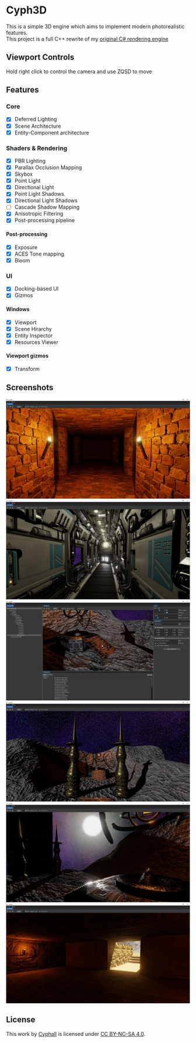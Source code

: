 # Cyph3D

This is a simple 3D engine which aims to implement modern photorealistic features.<br/>
This project is a full C++ rewrite of my [original C# rendering engine](https://github.com/Cyphall/Cyph3D-legacy)

## Viewport Controls

Hold right click to control the camera and use ZQSD to move

## Features

### Core

- [x] Deferred Lighting
- [x] Scene Architecture
- [x] Entity-Component architecture

### Shaders & Rendering

- [x] PBR Lighting
- [x] Parallax Occlusion Mapping
- [x] Skybox
- [x] Point Light
- [x] Directional Light
- [x] Point Light Shadows
- [x] Directional Light Shadows
- [ ] Cascade Shadow Mapping
- [x] Anisotropic Filtering
- [x] Post-processing pipeline

#### Post-processing
- [x] Exposure
- [x] ACES Tone mapping
- [x] Bloom

### UI

- [x] Docking-based UI
- [x] Gizmos
  
#### Windows
- [x] Viewport
- [x] Scene Hirarchy
- [x] Entity Inspector
- [x] Resources Viewer

#### Viewport gizmos
- [x] Transform

## Screenshots

![](screenshots/01.jpg?raw=true "Dungeon Scene")
![](screenshots/02.jpg?raw=true "Spaceship Scene")
![](screenshots/03.jpg?raw=true "Cyph3D Interface")
![](screenshots/04.jpg?raw=true "Alien Alter Scene #1")
![](screenshots/05.jpg?raw=true "Alien Alter Scene #2")
![](screenshots/06.jpg?raw=true "Egyptian Temple Scene")

## License

This work by [Cyphall](https://github.com/Cyphall) is licensed under [CC BY-NC-SA 4.0](https://creativecommons.org/licenses/by-nc-sa/4.0).

